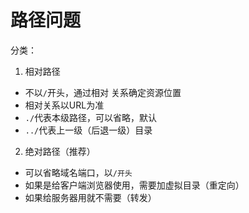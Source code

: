 # 路径问题

分类：

1. 相对路径
  * 不以`/`开头，通过相对 关系确定资源位置
  * 相对关系以URL为准
  * `./`代表本级路径，可以省略，默认
  * `../`代表上一级（后退一级）目录
2. 绝对路径（推荐）
  * 可以省略域名端口，以`/开头`
  * 如果是给客户端浏览器使用，需要加虚拟目录（重定向）
  * 如果给服务器用就不需要（转发）